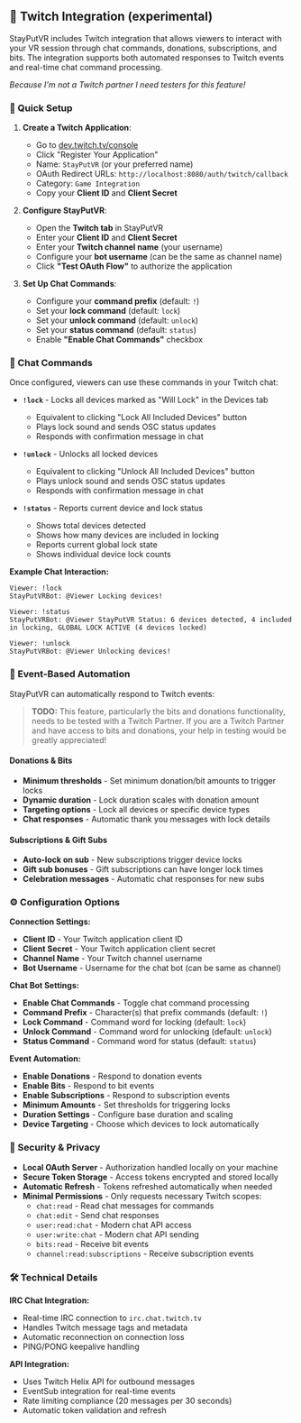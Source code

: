## 💬 Twitch Integration (experimental)

StayPutVR includes Twitch integration that allows viewers to interact with your VR session through chat commands, donations, subscriptions, and bits. The integration supports both automated responses to Twitch events and real-time chat command processing.

*Because I'm not a Twitch partner I need testers for this feature!*
### 🚀 Quick Setup

1. **Create a Twitch Application**:
   - Go to [dev.twitch.tv/console](https://dev.twitch.tv/console)
   - Click "Register Your Application"
   - Name: `StayPutVR` (or your preferred name)
   - OAuth Redirect URLs: `http://localhost:8080/auth/twitch/callback`
   - Category: `Game Integration`
   - Copy your **Client ID** and **Client Secret**

2. **Configure StayPutVR**:
   - Open the **Twitch tab** in StayPutVR
   - Enter your **Client ID** and **Client Secret**
   - Enter your **Twitch channel name** (your username)
   - Configure your **bot username** (can be the same as channel name)
   - Click **"Test OAuth Flow"** to authorize the application

3. **Set Up Chat Commands**:
   - Configure your **command prefix** (default: `!`)
   - Set your **lock command** (default: `lock`)
   - Set your **unlock command** (default: `unlock`) 
   - Set your **status command** (default: `status`)
   - Enable **"Enable Chat Commands"** checkbox

### 💬 Chat Commands

Once configured, viewers can use these commands in your Twitch chat:

- **`!lock`** - Locks all devices marked as "Will Lock" in the Devices tab
  - Equivalent to clicking "Lock All Included Devices" button
  - Plays lock sound and sends OSC status updates
  - Responds with confirmation message in chat

- **`!unlock`** - Unlocks all locked devices
  - Equivalent to clicking "Unlock All Included Devices" button  
  - Plays unlock sound and sends OSC status updates
  - Responds with confirmation message in chat

- **`!status`** - Reports current device and lock status
  - Shows total devices detected
  - Shows how many devices are included in locking
  - Reports current global lock state
  - Shows individual device lock counts

**Example Chat Interaction:**
```
Viewer: !lock
StayPutVRBot: @Viewer Locking devices!

Viewer: !status  
StayPutVRBot: @Viewer StayPutVR Status: 6 devices detected, 4 included in locking, GLOBAL LOCK ACTIVE (4 devices locked)

Viewer: !unlock
StayPutVRBot: @Viewer Unlocking devices!
```

### 🎁 Event-Based Automation

StayPutVR can automatically respond to Twitch events:

> **TODO:** This feature, particularly the bits and donations functionality, needs to be tested with a Twitch Partner. If you are a Twitch Partner and have access to bits and donations, your help in testing would be greatly appreciated!



#### Donations & Bits
- **Minimum thresholds** - Set minimum donation/bit amounts to trigger locks
- **Dynamic duration** - Lock duration scales with donation amount
- **Targeting options** - Lock all devices or specific device types
- **Chat responses** - Automatic thank you messages with lock details

#### Subscriptions & Gift Subs
- **Auto-lock on sub** - New subscriptions trigger device locks
- **Gift sub bonuses** - Gift subscriptions can have longer lock times
- **Celebration messages** - Automatic chat responses for new subs

### ⚙️ Configuration Options

**Connection Settings:**
- **Client ID** - Your Twitch application client ID
- **Client Secret** - Your Twitch application client secret  
- **Channel Name** - Your Twitch channel username
- **Bot Username** - Username for the chat bot (can be same as channel)

**Chat Bot Settings:**
- **Enable Chat Commands** - Toggle chat command processing
- **Command Prefix** - Character(s) that prefix commands (default: `!`)
- **Lock Command** - Command word for locking (default: `lock`)
- **Unlock Command** - Command word for unlocking (default: `unlock`)
- **Status Command** - Command word for status (default: `status`)

**Event Automation:**
- **Enable Donations** - Respond to donation events
- **Enable Bits** - Respond to bit events  
- **Enable Subscriptions** - Respond to subscription events
- **Minimum Amounts** - Set thresholds for triggering locks
- **Duration Settings** - Configure base duration and scaling
- **Device Targeting** - Choose which devices to lock automatically

### 🔐 Security & Privacy

- **Local OAuth Server** - Authorization handled locally on your machine
- **Secure Token Storage** - Access tokens encrypted and stored locally
- **Automatic Refresh** - Tokens refreshed automatically when needed
- **Minimal Permissions** - Only requests necessary Twitch scopes:
  - `chat:read` - Read chat messages for commands
  - `chat:edit` - Send chat responses
  - `user:read:chat` - Modern chat API access
  - `user:write:chat` - Modern chat API sending
  - `bits:read` - Receive bit events
  - `channel:read:subscriptions` - Receive subscription events

### 🛠️ Technical Details

**IRC Chat Integration:**
- Real-time IRC connection to `irc.chat.twitch.tv`
- Handles Twitch message tags and metadata
- Automatic reconnection on connection loss
- PING/PONG keepalive handling

**API Integration:**
- Uses Twitch Helix API for outbound messages
- EventSub integration for real-time events
- Rate limiting compliance (20 messages per 30 seconds)
- Automatic token validation and refresh
